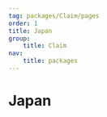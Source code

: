```yaml
---
tag: packages/Claim/pages
order: 1
title: Japan
group:
    title: Claim
nav:
    title: packages
---
```


# Japan
